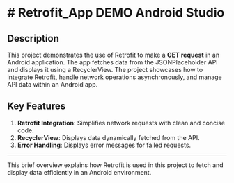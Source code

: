 # # Retrofit_App DEMO Android Studio

## Description

This project demonstrates the use of Retrofit to make a **GET request** in an Android application. The app fetches data from the JSONPlaceholder API and displays it using a RecyclerView. The project showcases how to integrate Retrofit, handle network operations asynchronously, and manage API data within an Android app.


## Key Features

1. **Retrofit Integration**: Simplifies network requests with clean and concise code.
2. **RecyclerView**: Displays data dynamically fetched from the API.
3. **Error Handling**: Displays error messages for failed requests.

---

This brief overview explains how Retrofit is used in this project to fetch and display data efficiently in an Android environment.

